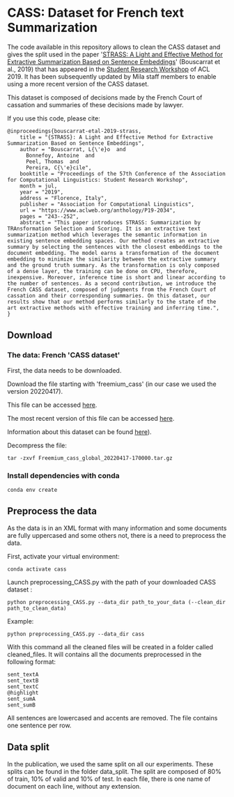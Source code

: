 # CASS: Dataset for French text Summarization

The code available in this repository allows to clean the CASS dataset and gives the split used in
the paper '[STRASS: A Light and Effective Method for Extractive Summarization Based on Sentence Embeddings](https://www.aclweb.org/anthology/papers/P/P19/P19-2034/)' (Bouscarrat et al., 2019) that has appeared in the [Student Research Workshop](https://sites.google.com/view/acl19studentresearchworkshop/accepted-papers) of ACL 2019. It has been subsequently updated by Mila staff members to enable using a more recent version of the CASS dataset.

This dataset is composed of decisions made by the French Court of cassation and summaries of these decisions made by lawyer.

If you use this code, please cite:

```
@inproceedings{bouscarrat-etal-2019-strass,
    title = "{STRASS}: A Light and Effective Method for Extractive Summarization Based on Sentence Embeddings",
    author = "Bouscarrat, L{\'e}o  and
      Bonnefoy, Antoine  and
      Peel, Thomas  and
      Pereira, C{\'e}cile",
    booktitle = "Proceedings of the 57th Conference of the Association for Computational Linguistics: Student Research Workshop",
    month = jul,
    year = "2019",
    address = "Florence, Italy",
    publisher = "Association for Computational Linguistics",
    url = "https://www.aclweb.org/anthology/P19-2034",
    pages = "243--252",
    abstract = "This paper introduces STRASS: Summarization by TRAnsformation Selection and Scoring. It is an extractive text summarization method which leverages the semantic information in existing sentence embedding spaces. Our method creates an extractive summary by selecting the sentences with the closest embeddings to the document embedding. The model earns a transformation of the document embedding to minimize the similarity between the extractive summary and the ground truth summary. As the transformation is only composed of a dense layer, the training can be done on CPU, therefore, inexpensive. Moreover, inference time is short and linear according to the number of sentences. As a second contribution, we introduce the French CASS dataset, composed of judgments from the French Court of cassation and their corresponding summaries. On this dataset, our results show that our method performs similarly to the state of the art extractive methods with effective training and inferring time.",
}
```

## Download

### The data: French 'CASS dataset'
First, the data needs to be downloaded.

Download the file starting with 'freemium_cass' (in our case we used the version 20220417).

This file can be accessed [here](https://drive.google.com/file/d/1T-j5ogtD8kMe3QJKwK1doT34q2HipD5W/view?usp=drive_link).

The most recent version of this file can be accessed [here](https://echanges.dila.gouv.fr/OPENDATA/CASS/).

Information about this dataset can be found [here](https://www.data.gouv.fr/fr/datasets/cass)).

Decompress the file:
```shell
tar -zxvf Freemium_cass_global_20220417-170000.tar.gz
```

### Install dependencies with conda

```shell
conda env create
```


## Preprocess the data

As the data is in an XML format with many information and some documents are fully uppercased
and some others not, there is a need to preprocess the data.

First, activate your virtual environment:
```
conda activate cass
```

Launch preprocessing_CASS.py with the path of your downloaded CASS dataset :

```shell
python preprocessing_CASS.py --data_dir path_to_your_data (--clean_dir path_to_clean_data)
```

Example:

```shell
python preprocessing_CASS.py --data_dir cass
```

With this command all the cleaned files will be created in a folder called cleaned_files. It will contains
all the documents preprocessed in the following format:

```
sent_textA
sent_textB
sent_textC
@highlight
sent_sumA
sent_sumB
```

All sentences are lowercased and accents are removed.
The file contains one sentence per row.

## Data split

In the publication, we used the same split on all our experiments. These splits can be found in the folder
data_split. The split are composed of 80% of train, 10% of valid and 10% of test. In each file, there is one
name of document on each line, without any extension.
